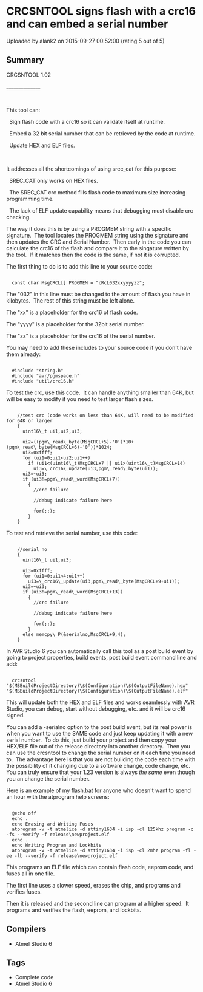 # CRCSNTOOL signs flash with a crc16 and can embed a serial number

Uploaded by alank2 on 2015-09-27 00:52:00 (rating 5 out of 5)

## Summary

CRCSNTOOL 1.02  

\_\_\_\_\_\_\_\_\_\_\_\_\_\_


 


This tool can:


  Sign flash code with a crc16 so it can validate itself at runtime.  

  Embed a 32 bit serial number that can be retrieved by the code at runtime.  

  Update HEX and ELF files.


 


It addresses all the shortcomings of using srec\_cat for this purpose:


  SREC\_CAT only works on HEX files.  

  The SREC\_CAT crc method fills flash code to maximum size increasing programming time.  

  The lack of ELF update capability means that debugging must disable crc checking.



The way it does this is by using a PROGMEM string with a specific signature.  The tool locates the PROGMEM string using the signature and then updates the CRC and Serial Number.  Then early in the code you can calculate the crc16 of the flash and compare it to the singature written by the tool.  If it matches then the code is the same, if not it is corrupted.


The first thing to do is to add this line to your source code:



```

  const char MsgCRCL[] PROGMEM = "cRcL032xxyyyyzz";
```
The "032" in this line must be changed to the amount of flash you have in kilobytes.  The rest of this string must be left alone.


The "xx" is a placeholder for the crc16 of flash code.  

The "yyyy" is a placeholder for the 32bit serial number.  

The "zz" is a placeholder for the crc16 of the serial number.


You may need to add these includes to your source code if you don't have them already:



```

  #include "string.h"
  #include "avr/pgmspace.h"
  #include "util/crc16.h"
```
To test the crc, use this code.  It can handle anything smaller than 64K, but will be easy to modify if you need to test larger flash sizes.



```

    //test crc (code works on less than 64K, will need to be modified for 64K or larger
    {
      uint16\_t ui1,ui2,ui3;

      ui2=((pgm\_read\_byte(MsgCRCL+5)-'0')*10+(pgm\_read\_byte(MsgCRCL+6)-'0'))*1024;
      ui3=0xffff;
      for (ui1=0;ui1<ui2;ui1++)
        if (ui1<(uint16\_t)MsgCRCL+7 || ui1>(uint16\_t)MsgCRCL+14)
          ui3=\_crc16\_update(ui3,pgm\_read\_byte(ui1));
      ui3=~ui3;
      if (ui3!=pgm\_read\_word(MsgCRCL+7))
        {
          //crc failure

          //debug indicate failure here

          for(;;);
        }
    }
```
To test and retrieve the serial number, use this code:



```

    //serial no
    {
      uint16\_t ui1,ui3;

      ui3=0xffff;
      for (ui1=0;ui1<4;ui1++)
        ui3=\_crc16\_update(ui3,pgm\_read\_byte(MsgCRCL+9+ui1));
      ui3=~ui3;
      if (ui3!=pgm\_read\_word(MsgCRCL+13))
        {
          //crc failure

          //debug indicate failure here

          for(;;);
        }
      else memcpy\_P(&serialno,MsgCRCL+9,4);
    }
```
In AVR Studio 6 you can automatically call this tool as a post build event by going to project properties, build events, post build event command line and add:



```

  crcsntool "$(MSBuildProjectDirectory)\$(Configuration)\$(OutputFileName).hex" "$(MSBuildProjectDirectory)\$(Configuration)\$(OutputFileName).elf"
```
This will update both the HEX and ELF files and works seamlessly with AVR Studio, you can debug, start without debugging, etc. and it will be crc16 signed.


You can add a -serialno option to the post build event, but its real power is when you want to use the SAME code and just keep updating it with a new serial number.  To do this, just build your project and then copy your HEX/ELF file out of the release directory into another directory.  Then you can use the crcsntool to change the serial number on it each time you need to.  The advantage here is that you are not building the code each time with the possibility of it changing due to a software change, code change, etc.  You can truly ensure that your 1.23 version is always *the same* even though you an change the serial number.


Here is an example of my flash.bat for anyone who doesn't want to spend an hour with the atprogram help screens:



```

  @echo off
  echo .
  echo Erasing and Writing Fuses
  atprogram -v -t atmelice -d attiny1634 -i isp -cl 125khz program -c -fs --verify -f release\newproject.elf
  echo .
  echo Writing Program and Lockbits
  atprogram -v -t atmelice -d attiny1634 -i isp -cl 2mhz program -fl -ee -lb --verify -f release\newproject.elf
```
This programs an ELF file which can contain flash code, eeprom code, and fuses all in one file.


The first line uses a slower speed, erases the chip, and programs and verifies fuses.


Then it is released and the second line can program at a higher speed.  It programs and verifies the flash, eeprom, and lockbits.

## Compilers

- Atmel Studio 6

## Tags

- Complete code
- Atmel Studio 6
